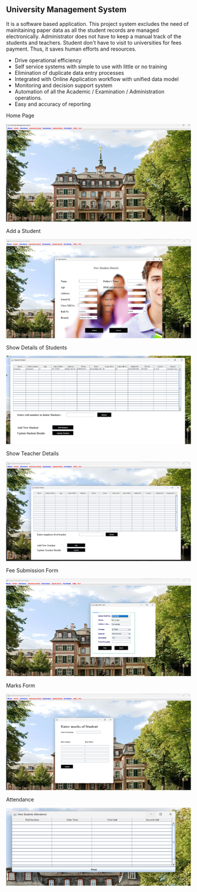 <h2>
University Management System
</h2>
<p>
It is a software based application. This project system excludes the need of mainitaining paper data as all the student records are managed electronically. Administrator does not have to keep a manual track of the students and teachers. Student don't have to visit to universities for fees payment. Thus, it saves human efforts and resources.
</p>
<ul>
<li>Drive operational efficiency</li>
<li>Self service systems with simple to use with little or no training</li>
<li>Elimination of duplicate data entry processes</li>
<li>Integrated with Online Application workflow with unified data model</li>
<li>
Monitoring and decision support system 
</li>
<li>Automation of all the Academic / Examination / Administration operations.</li>
<li>Easy and accuracy of reporting</li>
</ul>

<p>Home Page</p>
<img src="https://github.com/DevendraJohari24/UniversityManagementSystem/blob/main/images/HomePage.png" alt="" />

<p>Add a Student</p>
<img src="https://github.com/DevendraJohari24/UniversityManagementSystem/blob/main/images/AddStudent.png" alt="" />

<p>Show Details of Students</p>
<img src="https://github.com/DevendraJohari24/UniversityManagementSystem/blob/main/images/StudentDetails.png" alt="" />

<p>Show Teacher Details</p>
<img src="https://github.com/DevendraJohari24/UniversityManagementSystem/blob/main/images/TeacherDetails.png" alt="" />

<p>Fee Submission Form</p>
<img src="https://github.com/DevendraJohari24/UniversityManagementSystem/blob/main/images/StudentFeeForm.png" alt="" />

<p>Marks Form</p>
<img src="https://github.com/DevendraJohari24/UniversityManagementSystem/blob/main/images/Marks.png" alt="" />

<p>Attendance</p>
<img src="https://github.com/DevendraJohari24/UniversityManagementSystem/blob/main/images/Attendance.png" alt="" />